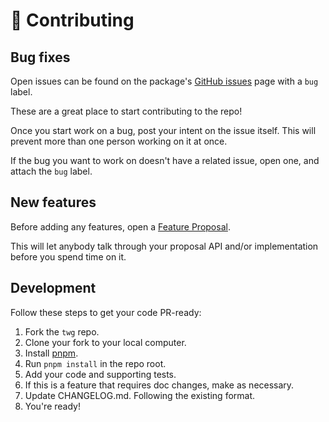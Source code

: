 # 💎 Contributing

## Bug fixes

Open issues can be found on the package's [GitHub issues](https://github.com/hoangnhan2ka3/twg/issues?q=is%3Aopen+is%3Aissue+label%3Abug) page with a `bug` label.

These are a great place to start contributing to the repo!

Once you start work on a bug, post your intent on the issue itself. This will prevent more than one person working on it at once.

If the bug you want to work on doesn't have a related issue, open one, and attach the `bug` label.

## New features

Before adding any features, open a [Feature Proposal](https://github.com/hoangnhan2ka3/twg/issues/new/choose).

This will let anybody talk through your proposal API and/or implementation before you spend time on it.

## Development

Follow these steps to get your code PR-ready:

1. Fork the `twg` repo.
2. Clone your fork to your local computer.
3. Install [pnpm](https://pnpm.io/installation#using-corepack).
4. Run `pnpm install` in the repo root.
5. Add your code and supporting tests.
6. If this is a feature that requires doc changes, make as necessary.
7. Update CHANGELOG.md. Following the existing format.
8. You're ready!
